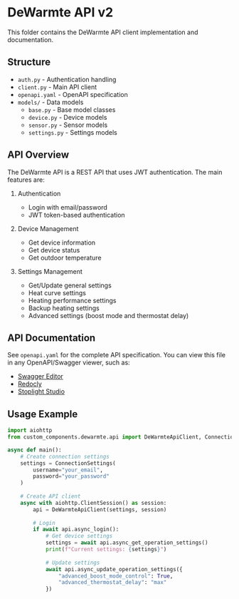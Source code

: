 # DeWarmte API v2

This folder contains the DeWarmte API client implementation and documentation.

## Structure

- `auth.py` - Authentication handling
- `client.py` - Main API client
- `openapi.yaml` - OpenAPI specification
- `models/` - Data models
  - `base.py` - Base model classes
  - `device.py` - Device models
  - `sensor.py` - Sensor models
  - `settings.py` - Settings models

## API Overview

The DeWarmte API is a REST API that uses JWT authentication. The main features are:

1. Authentication
   - Login with email/password
   - JWT token-based authentication

2. Device Management
   - Get device information
   - Get device status
   - Get outdoor temperature

3. Settings Management
   - Get/Update general settings
   - Heat curve settings
   - Heating performance settings
   - Backup heating settings
   - Advanced settings (boost mode and thermostat delay)

## API Documentation

See `openapi.yaml` for the complete API specification. You can view this file in any OpenAPI/Swagger viewer, such as:
- [Swagger Editor](https://editor.swagger.io/)
- [Redocly](https://redocly.github.io/redoc/)
- [Stoplight Studio](https://stoplight.io/studio)

## Usage Example

```python
import aiohttp
from custom_components.dewarmte.api import DeWarmteApiClient, ConnectionSettings

async def main():
    # Create connection settings
    settings = ConnectionSettings(
        username="your_email",
        password="your_password"
    )
    
    # Create API client
    async with aiohttp.ClientSession() as session:
        api = DeWarmteApiClient(settings, session)
        
        # Login
        if await api.async_login():
            # Get device settings
            settings = await api.async_get_operation_settings()
            print(f"Current settings: {settings}")
            
            # Update settings
            await api.async_update_operation_settings({
                "advanced_boost_mode_control": True,
                "advanced_thermostat_delay": "max"
            })
``` 